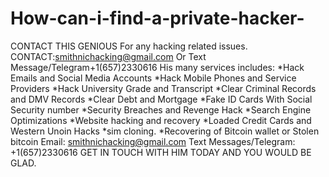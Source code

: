 # How-can-i-find-a-private-hacker-

CONTACT THIS GENIOUS 
For any hacking related issues.
CONTACT:smithnichacking@gmail.com
Or Text Message/Telegram+1(657)2330616
 His many services includes:
*Hack Emails and Social Media Accounts
*Hack Mobile Phones and Service Providers
*Hack University Grade and Transcript
*Clear Criminal Records and DMV Records
*Clear Debt and Mortgage
*Fake ID Cards With Social Security number
*Security Breaches and Revenge Hack
*Search Engine Optimizations
*Website hacking and recovery
*Loaded Credit Cards and Western Unoin Hacks
*sim cloning.
*Recovering of Bitcoin wallet or Stolen bitcoin
Email: smithnichacking@gmail.com
Text Messages/Telegram: +1(657)2330616
GET IN TOUCH WITH HIM TODAY AND YOU WOULD BE GLAD.
